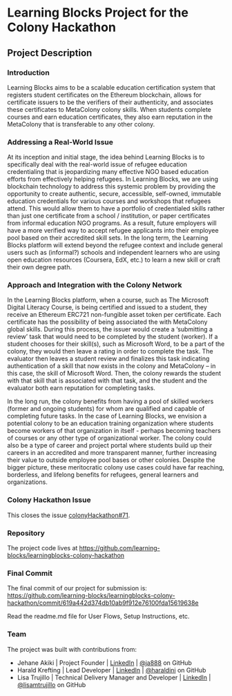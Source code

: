 # Learning Blocks Project for the Colony Hackathon

## Project Description

### Introduction
Learning Blocks aims to be a scalable education certification system that registers student certificates on the Ethereum blockchain, allows for certificate issuers to be the verifiers of their authenticity, and associates these certificates to MetaColony colony skills. When students complete courses and earn education certificates, they also earn reputation in the MetaColony that is transferable to any other colony.

### Addressing a Real-World Issue

At its inception and initial stage, the idea behind Learning Blocks is to specifically deal with the real-world issue of refugee education credentialing that is jeopardizing many effective NGO based education efforts from effectively helping refugees. In Learning Blocks, we are using blockchain technology to address this systemic problem by providing the opportunity to create authentic, secure, accessible, self-owned, immutable education credentials for various courses and workshops that refugees attend. This would allow them to have a portfolio of credentialed skills rather than just one certificate from a school / institution, or paper certificates from informal education NGO programs. As a result, future employers will have a more verified way to accept refugee applicants into their employee pool based on their accredited skill sets. In the long term, the Learning Blocks platform will extend beyond the refugee context and include general users such as (informal?) schools and independent learners who are using open education resources (Coursera, EdX, etc.) to learn a new skill or craft their own degree path.

### Approach and Integration with the Colony Network
In the Learning Blocks platform, when a course, such as The Microsoft Digital Literacy Course, is being certified and issued to a student, they receive an Ethereum ERC721 non-fungible asset token per certificate. Each certificate has the possibility of being associated the with MetaColony global skills. During this process, the issuer would create a ‘submitting a review’ task that would need to be completed by the student (worker). If a student chooses for their skill(s), such as Microsoft Word, to be a part of the colony, they would then leave a rating in order to complete the task. The evaluator then leaves a student review and finalizes this task indicating authentication of a skill that now exists in the colony and MetaColony – in this case, the skill of Microsoft Word. Then, the colony rewards the student with that skill that is associated with that task, and the student and the evaluator both earn reputation for completing tasks. 

In the long run, the colony benefits from having a pool of skilled workers (former and ongoing students) for whom are qualified and capable of completing future tasks. In the case of Learning Blocks, we envision a potential colony to be an education training organization where students become workers of that organization in itself - perhaps becoming teachers of courses or any other type of organizational worker. The colony could also be a type of career and project portal where students build up their careers in an accredited and more transparent manner, further increasing their value to outside employee pool bases or other colonies. Despite the bigger picture, these meritocratic colony use cases could have far reaching, borderless, and lifelong benefits for refugees, general learners and organizations.

### Colony Hackathon Issue
This closes the issue [colonyHackathon#71](https://github.com/JoinColony/colonyHackathon/issues/71).

### Repository

The project code lives at https://github.com/learning-blocks/learningblocks-colony-hackathon

### Final Commit
The final commit of our project for submission is:
https://github.com/learning-blocks/learningblocks-colony-hackathon/commit/619a442d374db10ab9f912e76100fda15619638e

Read the readme.md file for User Flows, Setup Instructions, etc.

### Team
The project was built with contributions from:

- Jehane Akiki | Project Founder | [LinkedIn](https://www.linkedin.com/in/jehane-akiki-7a58114a/) | [@ja888](https://github.com/ja888) on GitHub
- Harald Krefting | Lead Developer | [LinkedIn](https://www.linkedin.com/in/haraldkrefting/) | [@haraldini](https://github.com/haraldini) on GitHub
- Lisa Trujillo | Technical Delivery Manager and Developer | [LinkedIn](https://www.linkedin.com/in/lisamtrujillo/) | [@lisamtrujillo](https://github.com/lisamtrujillo) on GitHub



